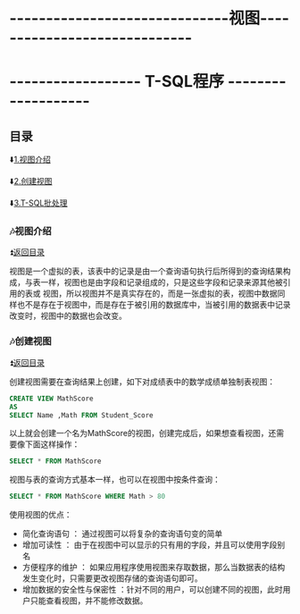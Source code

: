 # ------------------------------视图----------------------------- #

# ------------------ T-SQL程序 ------------------- #

<p id="title"></p>

## 目录 ##

:arrow_down:<a href="#a1">1.视图介绍</a>

:arrow_down:<a href="#a2">2.创建视图</a>

:arrow_down:<a href="#a3">3.T-SQL批处理</a>


<p id="a1"></p>

### :notes:视图介绍 ###

:arrow_double_up:<a href = "#title">返回目录</a>

视图是一个虚拟的表，该表中的记录是由一个查询语句执行后所得到的查询结果构成，与表一样，视图也是由字段和记录组成的，只是这些字段和记录来源其他被引用的表或
视图，所以视图并不是真实存在的，而是一张虚拟的表，视图中数据同样也不是存在于视图中，而是存在于被引用的数据库中，当被引用的数据表中记录改变时，视图中的数据也会改变。

<p id="a2"></p>

### :notes:创建视图 ###

:arrow_double_up:<a href = "#title">返回目录</a>

创建视图需要在查询结果上创建，如下对成绩表中的数学成绩单独制表视图：

```sql
CREATE VIEW MathScore
AS
SELECT Name ,Math FROM Student_Score
```

以上就会创建一个名为MathScore的视图，创建完成后，如果想查看视图，还需要像下面这样操作：

```sql
SELECT * FROM MathScore
```
视图与表的查询方式基本一样，也可以在视图中按条件查询：

```sql
SELECT * FROM MathScore WHERE Math > 80
```

使用视图的优点：

  * 简化查询语句 ： 通过视图可以将复杂的查询语句变的简单
  * 增加可读性 ： 由于在视图中可以显示的只有用的字段，并且可以使用字段别名
  * 方便程序的维护 ： 如果应用程序使用视图来存取数据，那么当数据表的结构发生变化时，只需要更改视图存储的查询语句即可。
  * 增加数据的安全性与保密性 ：针对不同的用户，可以创建不同的视图，此时用户只能查看视图，并不能修改数据。











